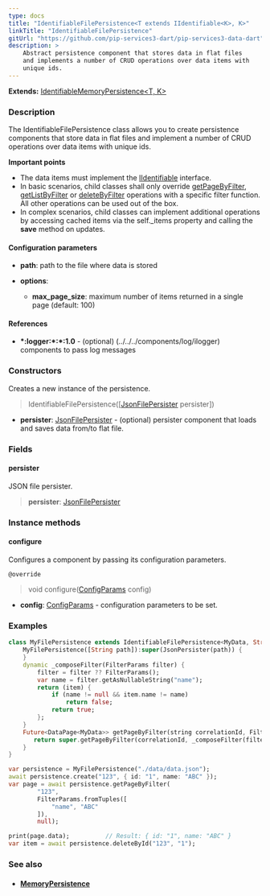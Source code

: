 ```yaml
---
type: docs
title: "IdentifiableFilePersistence<T extends IIdentifiable<K>, K>"
linkTitle: "IdentifiableFilePersistence"
gitUrl: "https://github.com/pip-services3-dart/pip-services3-data-dart"
description: >
    Abstract persistence component that stores data in flat files
    and implements a number of CRUD operations over data items with
    unique ids. 
---
```


**Extends:** [IdentifiableMemoryPersistence<T, K>](../identifiable_memory_persistence)

### Description

The IdentifiableFilePersistence class allows you to create persistence components that store data in flat files and implement a number of CRUD operations over data items with unique ids.

**Important points**

- The data items must implement the [IIdentifiable](../../../commons/data/iidentifiable) interface.
- In basic scenarios, child classes shall only override [getPageByFilter](../memory_persistence/#getpagebyfilter), [getListByFilter](../memory_persistence/#getlistbyfilter) or [deleteByFilter](../memory_persistence/#deletebyfilter) operations with a specific filter function. All other operations can be used out of the box. 
- In complex scenarios, child classes can implement additional operations by accessing cached items via the self._items property and calling the **save** method on updates.

#### Configuration parameters

- **path**: path to the file where data is stored

- **options**:
    - **max_page_size**: maximum number of items returned in a single page (default: 100)

#### References
- **\*:logger:\*:\*:1.0** - (optional) (../../../components/log/ilogger) components to pass log messages


### Constructors
Creates a new instance of the persistence.

> IdentifiableFilePersistence([[JsonFilePersister<T>](../json_file_persister) persister])

- **persister**: [JsonFilePersister<T>](../json_file_persister) - (optional) persister component that loads and saves data from/to flat file.

### Fields

<span class="hide-title-link">

#### persister
JSON file persister.
> **persister**: [JsonFilePersister<T>](../json_file_persister)

</span>


### Instance methods

#### configure
Configures a component by passing its configuration parameters.

`@override`
> void configure([ConfigParams](../../../commons/config/config_params) config)

- **config**: [ConfigParams](../../../commons/config/config_params) - configuration parameters to be set.

### Examples

```dart
class MyFilePersistence extends IdentifiableFilePersistence<MyData, String> {
    MyFilePersistence([String path]):super(JsonPersister(path)) {
    }
    dynamic _composeFilter(FilterParams filter) {
        filter = filter ?? FilterParams();
        var name = filter.getAsNullableString("name");
        return (item) {
            if (name != null && item.name != name)
                return false;
            return true;
        };
    }
    Future<DataPage<MyData>> getPageByFilter(string correlationId, FilterParams filter, PagingParams paging){
       return super.getPageByFilter(correlationId, _composeFilter(filter), paging, null, null);
    }
}

var persistence = MyFilePersistence("./data/data.json");
await persistence.create("123", { id: "1", name: "ABC" });
var page = await persistence.getPageByFilter(
        "123",
        FilterParams.fromTuples([
            "name", "ABC"
        ]),
        null);

print(page.data);          // Result: { id: "1", name: "ABC" }
var item = await persistence.deleteById("123", "1");
```


### See also
- #### [MemoryPersistence](../memory_persistence)
